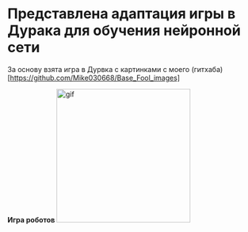 # Представлена адаптация игры в Дурака для обучения нейронной сети

За основу взята игра в Дурвка с картинками с моего (гитхаба)[https://github.com/Mike030668/Base_Fool_images]

**Игра роботов**
<img src="шьфпуы/game_play_2_robots.gif" alt="gif"  width="270"/>

